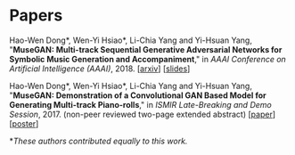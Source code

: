 Papers
======

Hao-Wen Dong\*, Wen-Yi Hsiao\*, Li-Chia Yang and Yi-Hsuan Yang, "**MuseGAN: Multi-track Sequential Generative Adversarial Networks for Symbolic Music Generation and Accompaniment**," in *AAAI Conference on Artificial Intelligence (AAAI)*, 2018.
[[arxiv](http://arxiv.org/abs/1709.06298)]
[[slides](pdf/musegan-aaai2018-slides.pdf)]

Hao-Wen Dong\*, Wen-Yi Hsiao\*, Li-Chia Yang and Yi-Hsuan Yang, "**MuseGAN: Demonstration of a Convolutional GAN Based Model for Generating Multi-track Piano-rolls**," in *ISMIR Late-Breaking and Demo Session*, 2017. (non-peer reviewed two-page extended abstract)
[[paper](pdf/musegan-ismir2017-lbd-paper.pdf)]
[[poster](pdf/musegan-ismir2017-lbd-poster.pdf)]

\**These authors contributed equally to this work.*
